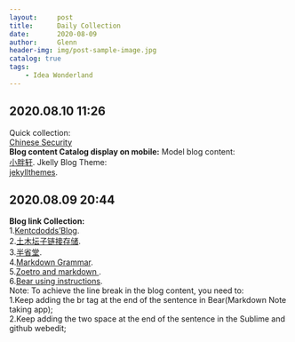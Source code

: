 ```yaml
---
layout:     post                    
title:      Daily Collection
date:       2020-08-09            
author:     Glenn                     
header-img: img/post-sample-image.jpg 
catalog: true                      
tags:                              
    - Idea Wonderland
---
```

## 2020.08.10 11:26
Quick collection:  
[Chinese Security ](https://github.com/zhengjim/Chinese-Security-RSS/blob/master/README.md)  
**Blog content Catalog display on mobile:**
Model blog content:  
[小胖轩](https://www.codeboy.me/2014/11/02/datamine-canopy/). 
Jkelly Blog Theme:  
[jekyllthemes](https://jekyllthemes.io/theme/startbootstrap-clean-blog-jekyll). 
## 2020.08.09 20:44
**Blog link Collection:**  
1.[Kentcdodds’Blog](https://kentcdodds.com/blog/?q=programming).  
2.[土木坛子链接存储](https://tumutanzi.com/links).  
3.[半省堂](https://www.maguang.net/).   
4.[Markdown Grammar](https://thesweetsetup.com/apps/our-favorite-markdown-writing-app-for-the-iphone/).   
5.[Zoetro and markdown ](https://sspai.com/post/60825).   
6.[Bear using instructions](https://sspai.com/post/35830).    
Note: To achieve the line break in the blog content, you need to:  
1.Keep adding the br tag at the end of the sentence in Bear(Markdown Note taking app);  
2.Keep adding the two space at the end of the sentence in the Sublime and github webedit;

